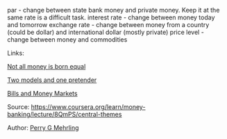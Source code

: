 par - change between state bank money and private money. Keep it at the same rate is a difficult task.
interest rate - change between money today and tomorrow
exchange rate - change between money from a country (could be dollar) and international dollar (mostly private)
price level - change between money and commodities

Links:

[Not all money is born equal](not_all_money_is_born_equal.md)

[Two models and one pretender](two_models_and_one_pretender.md)

[Bills and Money Markets](bills_and_money_markets.md)


Source: https://www.coursera.org/learn/money-banking/lecture/8QmPS/central-themes

Author: [Perry G Mehrling](../authors/perry_g_mehrling.md)